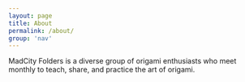 ```yaml
---
layout: page
title: About
permalink: /about/
group: 'nav'
---
```


MadCity Folders is a diverse group of origami enthusiasts who meet monthly to teach, share, and practice the art of origami.
